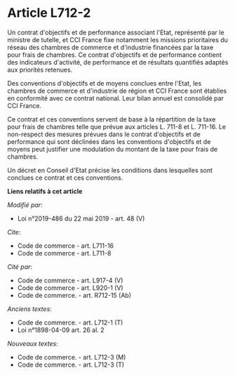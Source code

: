 # Article L712-2

Un contrat d'objectifs et de performance associant l'Etat, représenté par le ministre de tutelle, et CCI France fixe
notamment les missions prioritaires du réseau des chambres de commerce et d'industrie financées par la taxe pour frais de
chambres. Ce contrat d'objectifs et de performance contient des indicateurs d'activité, de performance et de résultats
quantifiés adaptés aux priorités retenues. 

Des conventions d'objectifs et de moyens conclues entre l'Etat, les chambres de commerce et d'industrie de région et CCI
France sont établies en conformité avec ce contrat national. Leur bilan annuel est consolidé par CCI France. 

Ce contrat et ces conventions servent de base à la répartition de la taxe pour frais de chambres telle que prévue aux
articles L. 711-8 et L. 711-16. Le non-respect des mesures prévues dans le contrat d'objectifs et de performance qui sont
déclinées dans les conventions d'objectifs et de moyens peut justifier une modulation du montant de la taxe pour frais de
chambres. 

Un décret en Conseil d'Etat précise les conditions dans lesquelles sont conclues ce contrat et ces conventions.

**Liens relatifs à cet article**

_Modifié par_:

  - Loi n°2019-486 du 22 mai 2019 - art. 48 (V)

_Cite_:

  - Code de commerce - art. L711-16
  - Code de commerce - art. L711-8

_Cité par_:

  - Code de commerce - art. L917-4 (V)
  - Code de commerce - art. L920-1 (V)
  - Code de commerce. - art. R712-15 (Ab)

_Anciens textes_:

  - Code de commerce. - art. L712-1 (T)
  - Loi n°1898-04-09 art. 26 al. 2

_Nouveaux textes_:

  - Code de commerce. - art. L712-3 (M)
  - Code de commerce. - art. L712-3 (T)
